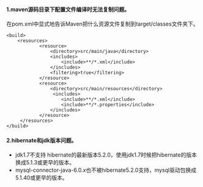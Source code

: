 ####  1.maven源码目录下配置文件编译时无法复制问题。
在pom.xml中显式地告诉Maven把什么资源文件复制到target/classes文件夹下。 
```
<build>
    <resources>
            <resource>
                <directory>src/main/java</directory>
                <includes>
                    <include>**/*.xml</include>
                </includes>
                <filtering>true</filtering>
            </resource>
            <resource>
                <directory>src/main/resources</directory>
                 <includes>
                    <include>**/*.xml</include>
                    <include>**/*.properties</include>
                </includes>
            </resource>
     </resources>
</build>
```
####  2.hibernate和jdk版本问题。
* jdk1.7不支持 hibernate的最新版本5.2.0，使用jdk1.7时候把hibernate的版本换成5.1.3或更早的版本。
* mysql-connector-java-6.0.x也不被hibernate5.2.0支持，mysql驱动包换成5.1.40或更早的版本。